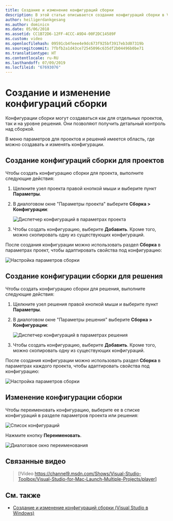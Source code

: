 ```yaml
---
title: Создание и изменение конфигураций сборки
description: В этой статье описывается создание конфигураций сборки в Visual Studio для Mac
author: heiligerdankgesang
ms.author: dominicn
ms.date: 05/06/2018
ms.assetid: CC1B72D6-12FF-4CCC-A9D4-00F2DC14589F
ms.custom: video
ms.openlocfilehash: 09591cb4feee4e9dc673f925bf3917eb3d07319b
ms.sourcegitcommit: 7fbfb2a1d43ce72545096c635df2b04496b0be71
ms.translationtype: HT
ms.contentlocale: ru-RU
ms.lasthandoff: 07/09/2019
ms.locfileid: "67693076"
---
```

# <a name="creating-and-editing-build-configurations"></a>Создание и изменение конфигураций сборки

Конфигурации сборки могут создаваться как для отдельных проектов, так и на уровне решения. Они позволяют получить детальный контроль над сборкой.

В меню параметров для проектов и решений имеется область, где можно создавать и изменять конфигурации.

## <a name="creating-a-project-build-configurations"></a>Создание конфигураций сборки для проектов

Чтобы создать конфигурацию сборки для проекта, выполните следующие действия:

1. Щелкните узел проекта правой кнопкой мыши и выберите пункт **Параметры**.

2. В диалоговом окне "Параметры проекта" выберите **Сборка > Конфигурации**:

    ![Диспетчер конфигураций в параметрах проекта](media/create-and-edit-configurations-image2.png)

3. Чтобы создать конфигурацию, выберите **Добавить**. Кроме того, можно скопировать одну из существующих конфигураций.

После создания конфигурации можно использовать раздел **Сборка** в параметрах проект, чтобы адаптировать свойства под конфигурацию:

![Настройка параметров сборки](media/create-and-edit-configurations-image3.png)

## <a name="creating-a-solution-build-configuration"></a>Создание конфигурации сборки для решения

Чтобы создать конфигурацию сборки для решения, выполните следующие действия:

1. Щелкните узел решения правой кнопкой мыши и выберите пункт **Параметры**.

2. В диалоговом окне "Параметры решения" выберите **Сборка > Конфигурации**:

    ![Диспетчер конфигураций в параметрах решения](media/create-and-edit-configurations-image1.png)

3. Чтобы создать конфигурацию, выберите **Добавить**. Кроме того, можно скопировать одну из существующих конфигураций.

После создания конфигурации можно использовать раздел **Сборка** в параметрах каждого проекта, чтобы адаптировать свойства под конфигурацию:

![Настройка параметров сборки](media/create-and-edit-configurations-image3.png)

## <a name="editing-a-build-configuration"></a>Изменение конфигурации сборки

Чтобы переименовать конфигурацию, выберите ее в списке конфигураций в разделе параметров проекта или решения:

![Список конфигураций](media/create-and-edit-configurations-image4.png)

Нажмите кнопку **Переименовать**.

![Диалоговое окно переименования](media/create-and-edit-configurations-image5.png)

## <a name="related-video"></a>Связанные видео

> [!Video https://channel9.msdn.com/Shows/Visual-Studio-Toolbox/Visual-Studio-for-Mac-Launch-Multiple-Projects/player]

## <a name="see-also"></a>См. также

- [Создание и изменение конфигураций сборки (Visual Studio в Windows)](/visualstudio/ide/how-to-create-and-edit-configurations)